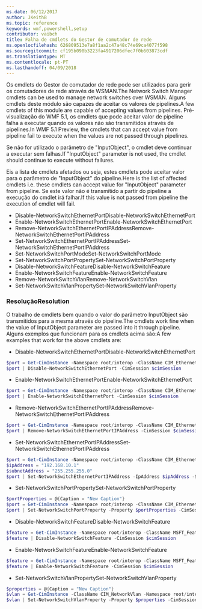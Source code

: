 ```yaml
---
ms.date: 06/12/2017
author: JKeithB
ms.topic: reference
keywords: wmf,powershell,setup
contributor: vaibch
title: Falha de cmdlets do Gestor de comutador de rede
ms.openlocfilehash: 626809513e7a8f1aa2c47a48c74e69ca4077f598
ms.sourcegitcommit: cf195b090b3223fa4917206dfec7f0b603873cdf
ms.translationtype: MT
ms.contentlocale: pt-PT
ms.lasthandoff: 04/09/2018
---
```

<span data-ttu-id="978fe-103">Os cmdlets do Gestor de comutador de rede pode ser utilizados para gerir os comutadores de rede através de WSMAN.</span><span class="sxs-lookup"><span data-stu-id="978fe-103">The Network Switch Manager cmdlets can be used to manage network switches over WSMAN.</span></span>
<span data-ttu-id="978fe-104">Alguns cmdlets deste módulo são capazes de aceitar os valores de pipelines.</span><span class="sxs-lookup"><span data-stu-id="978fe-104">A few cmdlets of this module are capable of accepting values from pipelines.</span></span>
<span data-ttu-id="978fe-105">Pré-visualização do WMF 5.1, os cmdlets que pode aceitar valor de pipeline falha a executar quando os valores não são transmitidos através de pipelines.</span><span class="sxs-lookup"><span data-stu-id="978fe-105">In WMF 5.1 Preview, the cmdlets that can accept value from pipeline fail to execute when the values are not passed through pipelines.</span></span>

<span data-ttu-id="978fe-106">Se não for utilizado o parâmetro de "InputObject", o cmdlet deve continuar a executar sem falhas.</span><span class="sxs-lookup"><span data-stu-id="978fe-106">If "InputObject" parameter is not used, the cmdlet should continue to execute without failures.</span></span>

<span data-ttu-id="978fe-107">Eis a lista de cmdlets afetados ou seja, estes cmdlets pode aceitar valor para o parâmetro de "InputObject" do pipeline.</span><span class="sxs-lookup"><span data-stu-id="978fe-107">Here is the list of affected cmdlets i.e. these cmdlets can accept value for "InputObject" parameter from pipeline.</span></span>
<span data-ttu-id="978fe-108">Se este valor não é transmitido a partir do pipeline a execução do cmdlet irá falhar.</span><span class="sxs-lookup"><span data-stu-id="978fe-108">If this value is not passed from pipeline the execution of cmdlet will fail.</span></span>

- <span data-ttu-id="978fe-109">Disable-NetworkSwitchEthernetPort</span><span class="sxs-lookup"><span data-stu-id="978fe-109">Disable-NetworkSwitchEthernetPort</span></span>
- <span data-ttu-id="978fe-110">Enable-NetworkSwitchEthernetPort</span><span class="sxs-lookup"><span data-stu-id="978fe-110">Enable-NetworkSwitchEthernetPort</span></span>
- <span data-ttu-id="978fe-111">Remove-NetworkSwitchEthernetPortIPAddress</span><span class="sxs-lookup"><span data-stu-id="978fe-111">Remove-NetworkSwitchEthernetPortIPAddress</span></span>
- <span data-ttu-id="978fe-112">Set-NetworkSwitchEthernetPortIPAddress</span><span class="sxs-lookup"><span data-stu-id="978fe-112">Set-NetworkSwitchEthernetPortIPAddress</span></span>
- <span data-ttu-id="978fe-113">Set-NetworkSwitchPortMode</span><span class="sxs-lookup"><span data-stu-id="978fe-113">Set-NetworkSwitchPortMode</span></span>
- <span data-ttu-id="978fe-114">Set-NetworkSwitchPortProperty</span><span class="sxs-lookup"><span data-stu-id="978fe-114">Set-NetworkSwitchPortProperty</span></span>
- <span data-ttu-id="978fe-115">Disable-NetworkSwitchFeature</span><span class="sxs-lookup"><span data-stu-id="978fe-115">Disable-NetworkSwitchFeature</span></span>
- <span data-ttu-id="978fe-116">Enable-NetworkSwitchFeature</span><span class="sxs-lookup"><span data-stu-id="978fe-116">Enable-NetworkSwitchFeature</span></span>
- <span data-ttu-id="978fe-117">Remove-NetworkSwitchVlan</span><span class="sxs-lookup"><span data-stu-id="978fe-117">Remove-NetworkSwitchVlan</span></span>
- <span data-ttu-id="978fe-118">Set-NetworkSwitchVlanProperty</span><span class="sxs-lookup"><span data-stu-id="978fe-118">Set-NetworkSwitchVlanProperty</span></span>

### <a name="resolution"></a><span data-ttu-id="978fe-119">Resolução</span><span class="sxs-lookup"><span data-stu-id="978fe-119">Resolution</span></span>
<span data-ttu-id="978fe-120">O trabalho de cmdlets bem quando o valor do parâmetro InputObject são transmitidos para a mesma através do pipeline.</span><span class="sxs-lookup"><span data-stu-id="978fe-120">The cmdlets work fine when the value of InputObject parameter are passed into it through pipeline.</span></span> <span data-ttu-id="978fe-121">Alguns exemplos que funcionam para os cmdlets acima são:</span><span class="sxs-lookup"><span data-stu-id="978fe-121">A few examples that work for the above cmdlets are:</span></span>

- <span data-ttu-id="978fe-122">Disable-NetworkSwitchEthernetPort</span><span class="sxs-lookup"><span data-stu-id="978fe-122">Disable-NetworkSwitchEthernetPort</span></span>
```powershell
$port = Get-CimInstance -Namespace root/interop -ClassName CIM_EthernetPort -CimSession $cimSession | Select-Object -First 1
$port | Disable-NetworkSwitchEthernetPort -CimSession $cimSession
```

- <span data-ttu-id="978fe-123">Enable-NetworkSwitchEthernetPort</span><span class="sxs-lookup"><span data-stu-id="978fe-123">Enable-NetworkSwitchEthernetPort</span></span>
```powershell
$port = Get-CimInstance -Namespace root/interop -ClassName CIM_EthernetPort -CimSession $cimSession | Select-Object -First 1
$port | Enable-NetworkSwitchEthernetPort -CimSession $cimSession
```

- <span data-ttu-id="978fe-124">Remove-NetworkSwitchEthernetPortIPAddress</span><span class="sxs-lookup"><span data-stu-id="978fe-124">Remove-NetworkSwitchEthernetPortIPAddress</span></span>
```powershell
$port = Get-CimInstance -Namespace root/interop -ClassName CIM_EthernetPort -CimSession $cimSession | Select-Object -First 1
$port | Remove-NetworkSwitchEthernetPortIPAddress -CimSession $cimSession
```

- <span data-ttu-id="978fe-125">Set-NetworkSwitchEthernetPortIPAddress</span><span class="sxs-lookup"><span data-stu-id="978fe-125">Set-NetworkSwitchEthernetPortIPAddress</span></span>
```powershell
$port = Get-CimInstance -Namespace root/interop -ClassName CIM_EthernetPort -CimSession $cimSession | Select-Object -First 1
$ipAddress = "192.168.10.1"
$subnetAddress = "255.255.255.0"
$port | Set-NetworkSwitchEthernetPortIPAddress -IpAddress $ipAddress -SubnetAddress $subnetAddress -CimSession $cimSession
```

- <span data-ttu-id="978fe-126">Set-NetworkSwitchPortProperty</span><span class="sxs-lookup"><span data-stu-id="978fe-126">Set-NetworkSwitchPortProperty</span></span>
```powershell
$portProperties = @{Caption = "New Caption"}
$port = Get-CimInstance -Namespace root/interop -ClassName CIM_EthernetPort -CimSession $cimSession | Select-Object -First 1
$port | Set-NetworkSwitchPortProperty -Property $portProperties -CimSession $cimSession
```

- <span data-ttu-id="978fe-127">Disable-NetworkSwitchFeature</span><span class="sxs-lookup"><span data-stu-id="978fe-127">Disable-NetworkSwitchFeature</span></span>
```powershell
$feature = Get-CimInstance -Namespace root/interop -ClassName MSFT_Feature -CimSession $cimSession | Select-Object -First 1
$feature | Disable-NetworkSwitchFeature -CimSession $cimSession
```

- <span data-ttu-id="978fe-128">Enable-NetworkSwitchFeature</span><span class="sxs-lookup"><span data-stu-id="978fe-128">Enable-NetworkSwitchFeature</span></span>
```powershell
$feature = Get-CimInstance -Namespace root/interop -ClassName MSFT_Feature -CimSession $cimSession | Select-Object -First 1
$feature | Enable-NetworkSwitchFeature -CimSession $cimSession
```

- <span data-ttu-id="978fe-129">Set-NetworkSwitchVlanProperty</span><span class="sxs-lookup"><span data-stu-id="978fe-129">Set-NetworkSwitchVlanProperty</span></span>
```powershell
$properties = @{Caption = "New Caption"}
$vlan = Get-CimInstance -ClassName CIM_NetworkVlan -Namespace root/interop -CimSession $cimSession | Select-Object -First 1
$vlan | Set-NetworkSwitchVlanProperty -Property $properties -CimSession $cimSession
```